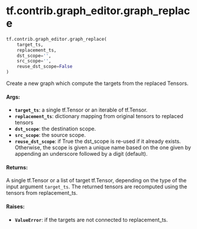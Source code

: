 <div itemscope itemtype="http://developers.google.com/ReferenceObject">
<meta itemprop="name" content="tf.contrib.graph_editor.graph_replace" />
<meta itemprop="path" content="Stable" />
</div>

# tf.contrib.graph_editor.graph_replace

``` python
tf.contrib.graph_editor.graph_replace(
    target_ts,
    replacement_ts,
    dst_scope='',
    src_scope='',
    reuse_dst_scope=False
)
```

Create a new graph which compute the targets from the replaced Tensors.

#### Args:

* <b>`target_ts`</b>: a single tf.Tensor or an iterable of tf.Tensor.
* <b>`replacement_ts`</b>: dictionary mapping from original tensors to replaced tensors
* <b>`dst_scope`</b>: the destination scope.
* <b>`src_scope`</b>: the source scope.
* <b>`reuse_dst_scope`</b>: if True the dst_scope is re-used if it already exists.
    Otherwise, the scope is given a unique name based on the one given
    by appending an underscore followed by a digit (default).

#### Returns:

A single tf.Tensor or a list of target tf.Tensor, depending on
the type of the input argument `target_ts`.
The returned tensors are recomputed using the tensors from replacement_ts.

#### Raises:

* <b>`ValueError`</b>: if the targets are not connected to replacement_ts.
